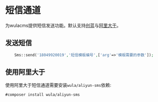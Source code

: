 # 短信通道

为wulacms提供短信发送功能。默认支持[创蓝](https://www.253.com)与[阿里大于](https://www.aliyun.com/product/sms)。

## 发送短信

```php
    Sms::send('18049920019','短信模板编号',['arg'=>'模板需要的参数']);
```

## 使用阿里大于

使用阿里大于短信通道需要安装`wula/aliyun-sms`依赖:

`#composer install wula/aliyun-sms`